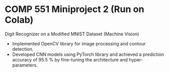 # COMP 551 Miniproject 2 (Run on Colab)
Digit Recognizer on a Modified MNIST Dataset (Machine Vision)
* Implemented OpenCV library for image processing and contour detection.
* Developed CNN models using PyTorch library and achieved a prediction accuracy of 95.5 % by fine-tuning the architecture and hyper-parameters.

